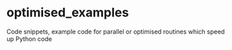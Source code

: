# optimised_examples
Code snippets, example code for parallel or optimised routines which speed up Python code
